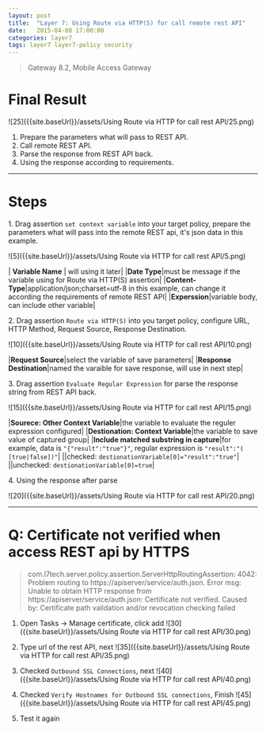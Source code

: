 ```yaml
---
layout: post
title:  "Layer 7: Using Route via HTTP(S) for call remote rest API"
date:   2015-04-08 17:00:00
categories: layer7
tags: layer7 layer7-policy security
---
```


>Gateway 8.2, Mobile Access Gateway

Final Result
===

![25]({{site.baseUrl}}/assets/Using Route via HTTP for call rest API/25.png)

1. Prepare the parameters what will pass to REST API.
2. Call remote REST API.
3. Parse the response from REST API back.
4. Using the response according to requirements.

---

Steps
===

1\. Drag assertion `set context variable` into your target policy, prepare the parameters what will pass into the remote REST api, it's json data in this example.

![5]({{site.baseUrl}}/assets/Using Route via HTTP for call rest API/5.png)

| **Variable Name** | will using it later|
|**Date Type**|must be message if the variable using for Route via HTTP(S) assertion|
|**Content-Type**|application/json;charset=utf-8 in this example, can change it according the requirements of remote REST API|
|**Experssion**|variable body, can include other variable|

2\. Drag assertion `Route via HTTP(S)` into you target policy, configure URL, HTTP Method, Request Source, Response Destination.

![10]({{site.baseUrl}}/assets/Using Route via HTTP for call rest API/10.png)

|**Request Source**|select the variable of save parameters|
|**Response Destination**|named the varaible for save response, will use in next step|

3\. Drag assertion `Evaluate Regular Expression` for parse the response string from REST API back.

![15]({{site.baseUrl}}/assets/Using Route via HTTP for call rest API/15.png)

|**Sourece: Other Context Variable**|the variable to evaluate the reguler expression configured|
|**Destionation: Context Variable**|the variable to save value of captured group|
|**Include matched substring in capture**|for example, data is `"{"result":"true"}"`, regular expression is `"result":"(	[true|false])"`|
||checked: `destionationVariable[0]="result":"true"`|
||unchecked: `destionationVariable[0]=true`|

4\. Using the response after parse

![20]({{site.baseUrl}}/assets/Using Route via HTTP for call rest API/20.png)

---

Q: Certificate not verified when access REST api by HTTPS
===

>com.l7tech.server.policy.assertion.ServerHttpRoutingAssertion: 4042: Problem routing to https://apiserver/service/auth.json. Error msg: Unable to obtain HTTP response from https://apiserver/service/auth.json: Certificate not verified. Caused by: Certificate path validation and/or revocation checking failed

1. Open Tasks -> Manage certificate, click add
![30]({{site.baseUrl}}/assets/Using Route via HTTP for call rest API/30.png)

2. Type url of the rest API, next
![35]({{site.baseUrl}}/assets/Using Route via HTTP for call rest API/35.png)

3. Checked `Outbound SSL Connections`, next
![40]({{site.baseUrl}}/assets/Using Route via HTTP for call rest API/40.png)

4. Checked `Verify Hostnames for Outbound SSL connections`, Finish
![45]({{site.baseUrl}}/assets/Using Route via HTTP for call rest API/45.png)

5. Test it again


